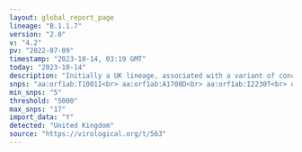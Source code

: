 ```yaml
---
layout: global_report_page
lineage: "B.1.1.7"
version: "2.0"
v: "4.2"
pv: "2022-07-09"
timestamp: "2023-10-14, 03:19 GMT"
today: "2023-10-14"
description: "Initially a UK lineage, associated with a variant of concern with N501Y, P681H and numerous other mutations. Evidence of having higher transmissibility than other lineage resulting in rapid growth in the UK and internationally."
snps: "aa:orf1ab:T1001I<br> aa:orf1ab:A1708D<br> aa:orf1ab:I2230T<br> del:11288:9<br> del:21765:6<br> del:21991:3<br> aa:S:N501Y<br> aa:S:A570D<br> aa:S:P681H<br> aa:S:T716I<br> aa:S:S982A<br> aa:S:D1118H<br> aa:Orf8:Q27*<br> aa:Orf8:R52I<br> aa:Orf8:Y73C<br> aa:N:D3L<br> aa:N:S235F"
min_snps: "5"
threshold: "5000"
max_snps: "17"
import_data: "Y"
detected: "United Kingdom"
source: "https://virological.org/t/563"
---
```

